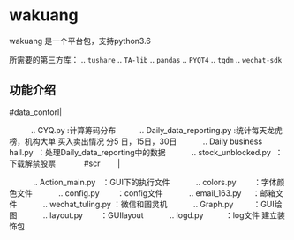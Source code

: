 wakuang
=======

wakuang 是一个平台包，支持python3.6

所需要的第三方库：
    .. `tushare`
    .. `TA-lib`
    .. `pandas`
    .. `PYQT4`
    .. `tqdm`
    .. `wechat-sdk`
    
    
功能介绍
--------

#data_contorl|

            .. CYQ.py :计算筹码分布
            .. Daily_data_reporting.py :统计每天龙虎榜，机构大单 买入卖出情况 分5 日，15日，30日
            .. Daily business hall.py  ：处理Daily_data_reporting中的数据
            .. stock_unblocked.py  ：下载解禁股票
            
#scr         |

            .. Action_main.py   ：GUI下的执行文件
            .. colors.py        ：字体颜色文件
            .. config.py        ：config文件
            .. email_163.py     ：邮箱文件
            .. wechat_tuling.py ：微信和图灵机
            .. Graph.py         ：GUI绘图
            .. layout.py        ：GUIlayout
            .. logd.py          ：log文件 建立装饰包
            
